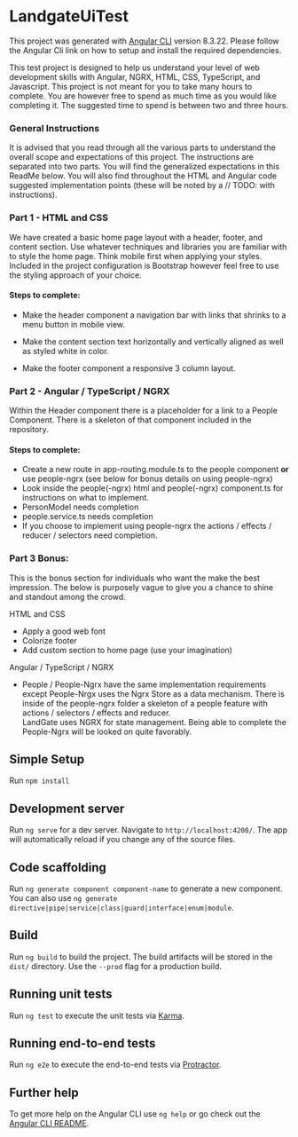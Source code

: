 # LandgateUiTest

This project was generated with [Angular CLI](https://github.com/angular/angular-cli) version 8.3.22.  Please follow the Angular Cli link on how to setup and install the required dependencies.  

This test project is designed to help us understand your level of web development skills with Angular, NGRX, HTML, CSS, TypeScript, and Javascript. This project is not meant for you to take many hours to complete.  You are however free to spend as much time as you would like completing it. The suggested time to spend is between two and three hours.

### General Instructions

It is advised that you read through all the various parts to understand the overall scope and expectations of this project. The instructions are separated into two parts. You will find the generalized expectations in this ReadMe below. 
You will also find throughout the HTML and Angular code suggested implementation points (these will be noted by a // TODO: with instructions).      

### Part 1 - HTML and CSS
We have created a basic home page layout with a header, footer, and content section. Use whatever techniques and libraries you are familiar with to style the home page. Think mobile first when applying your styles. Included in the project configuration is Bootstrap however feel free to use the styling approach of your choice.  

#### Steps to complete:
- Make the header component a navigation bar with links that shrinks to a menu button in mobile view.

- Make the content section text horizontally and vertically aligned as well as styled white in color.

- Make the footer component a responsive 3 column layout.


### Part 2 - Angular / TypeScript / NGRX
Within the Header component there is a placeholder for a link to a People Component.  There is a skeleton of that component included in the repository.  

#### Steps to complete:
- Create a new route in app-routing.module.ts to the people component **or** use people-ngrx (see below for bonus details on using people-ngrx)
- Look inside the people(-ngrx) html and people(-ngrx) component.ts for instructions on what to implement.
- PersonModel needs completion
- people.service.ts needs completion
- If you choose to implement using people-ngrx the actions / effects / reducer / selectors need completion.

### Part 3 Bonus:
This is the bonus section for individuals who want the make the best impression.  The below is purposely vague to give you a chance to shine and standout among the crowd.
 
  HTML and CSS
  
  - Apply a good web font
  - Colorize footer
  - Add custom section to home page (use your imagination)
  
  Angular / TypeScript / NGRX
  
  - People / People-Ngrx have the same implementation requirements except People-Nrgx uses the Ngrx Store as a data mechanism.
    There is inside of the people-ngrx folder a skeleton of a people feature with actions / selectors / effects and reducer.  
    LandGate uses NGRX for state management.  Being able to complete the People-Ngrx will be looked on quite favorably.


## Simple Setup

Run `npm install`
      
## Development server

Run `ng serve` for a dev server. Navigate to `http://localhost:4200/`. The app will automatically reload if you change any of the source files.

## Code scaffolding

Run `ng generate component component-name` to generate a new component. You can also use `ng generate directive|pipe|service|class|guard|interface|enum|module`.

## Build

Run `ng build` to build the project. The build artifacts will be stored in the `dist/` directory. Use the `--prod` flag for a production build.

## Running unit tests

Run `ng test` to execute the unit tests via [Karma](https://karma-runner.github.io).

## Running end-to-end tests

Run `ng e2e` to execute the end-to-end tests via [Protractor](http://www.protractortest.org/).

## Further help

To get more help on the Angular CLI use `ng help` or go check out the [Angular CLI README](https://github.com/angular/angular-cli/blob/master/README.md).
